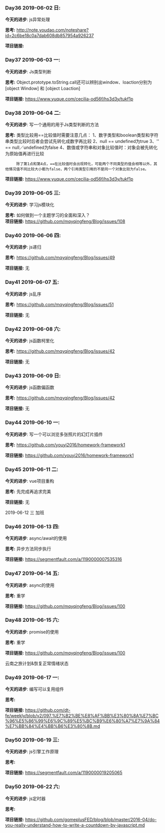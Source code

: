 
### Day36 2019-06-02 日: 
**今天的进步**: js异常处理

**思考:** http://note.youdao.com/noteshare?id=2c6be18c0a7dab608db857954a926237
        
**项目链接:**

### Day37 2019-06-03 一: 
**今天的进步**: Js类型判断

**思考:** Object.prototype.toString.call还可以辨别出window、loaction分别为[object Window] 和 [object Loaction]
        
**项目链接:** https://www.yuque.com/cecilia-od56f/hs3d3y/tukf1p

### Day38 2019-06-04 二: 
**今天的进步**: 写一个通用的用于Js类型判断的方法

**思考:** 类型比较用==比较值时需要注意几点：
         1、数字类型和boolean类型和字符串类型比较时后者会尝试先转化成数字再比较
         2、null == undefined为true
         3、'' == null／undefined为false
         4、数值或字符串和对象比较值时：对象会被先转化为原始值再进行比较
         
         除了第1点和第4点，==在比较值时会出现转化，可能两个不同类型的值会相等以外，其他情况值不同比较大小都为false，两个引用类型引用的不是同一个对象比较为false。
        
**项目链接:** https://www.yuque.com/cecilia-od56f/hs3d3y/tukf1p

### Day39 2019-06-05 三: 
**今天的进步**: 学习js模块化

**思考:** 如何做到一个主题学习的全面和深入？    
**项目链接:** https://github.com/mqyqingfeng/Blog/issues/108

### Day40 2019-06-06 四: 
**今天的进步**: js递归

**思考:** https://github.com/mqyqingfeng/Blog/issues/49

**项目链接:** 无

### Day41 2019-06-07 五: 
**今天的进步**: js乱序

**思考:** https://github.com/mqyqingfeng/Blog/issues/51

**项目链接:** 无

### Day42 2019-06-08 六: 
**今天的进步**: js函数柯里化

**思考:** https://github.com/mqyqingfeng/Blog/issues/42

**项目链接:** 无 

### Day43 2019-06-09 日: 
**今天的进步**: js函数偏函数

**思考:** https://github.com/mqyqingfeng/Blog/issues/42

**项目链接:** 无 

### Day44 2019-06-10 一: 
**今天的进步**: 写一个可以浏览多张照片的幻灯片插件

**思考:** https://github.com/youyi2016/homework-framework1

**项目链接:** https://github.com/youyi2016/homework-framework1

### Day45 2019-06-11 二: 
**今天的进步**: vue项目重构

**思考:** 先完成再追求完美

**项目链接:** 无

2019-06-12 三 加班

### Day46 2019-06-13 四: 
**今天的进步**: async/await的使用

**思考:** 异步方法同步执行

**项目链接:** https://segmentfault.com/a/1190000007535316

### Day47 2019-06-14 五: 
**今天的进步**: async的使用

**思考:** 重学

**项目链接:** https://github.com/mqyqingfeng/Blog/issues/100

### Day48 2019-06-15 六: 
**今天的进步**: promise的使用

**思考:** 重学

**项目链接:** https://github.com/mqyqingfeng/Blog/issues/100

云南之旅计划&恢复正常情绪状态

### Day49 2019-06-17 一: 
**今天的进步**: 编写可以复用组件

**思考:** 

**项目链接:** https://github.com/dt-fe/weekly/blob/v2/097.%E7%B2%BE%E8%AF%BB%E3%80%8A%E7%BC%96%E5%86%99%E6%9C%89%E5%BC%B9%E6%80%A7%E7%9A%84%E7%BB%84%E4%BB%B6%E3%80%8B.md

### Day50 2019-06-19 三: 
**今天的进步**: js引擎工作原理

**思考:** 

**项目链接:** 
https://segmentfault.com/a/1190000019205065

### Day50 2019-06-22 六: 
**今天的进步**: js定时器

**思考:** 

**项目链接:** 
https://github.com/gomeplusFED/blog/blob/master/2016-04/do-you-really-understand-how-to-write-a-countdown-by-javascript.md



